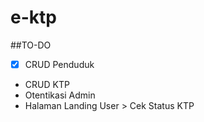 # e-ktp


##TO-DO
*[x] CRUD Penduduk
* CRUD KTP
* Otentikasi Admin
* Halaman Landing User > Cek Status KTP

